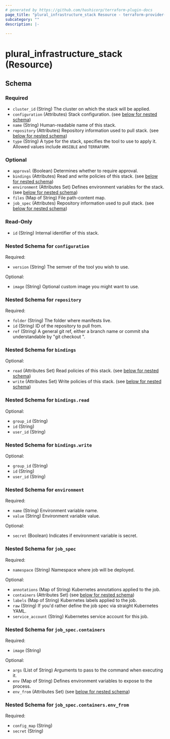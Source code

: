 ```yaml
---
# generated by https://github.com/hashicorp/terraform-plugin-docs
page_title: "plural_infrastructure_stack Resource - terraform-provider-plural"
subcategory: ""
description: |-
  
---
```


# plural_infrastructure_stack (Resource)





<!-- schema generated by tfplugindocs -->
## Schema

### Required

- `cluster_id` (String) The cluster on which the stack will be applied.
- `configuration` (Attributes) Stack configuration. (see [below for nested schema](#nestedatt--configuration))
- `name` (String) Human-readable name of this stack.
- `repository` (Attributes) Repository information used to pull stack. (see [below for nested schema](#nestedatt--repository))
- `type` (String) A type for the stack, specifies the tool to use to apply it. Allowed values include `ANSIBLE` and `TERRAFORM`.

### Optional

- `approval` (Boolean) Determines whether to require approval.
- `bindings` (Attributes) Read and write policies of this stack. (see [below for nested schema](#nestedatt--bindings))
- `environment` (Attributes Set) Defines environment variables for the stack. (see [below for nested schema](#nestedatt--environment))
- `files` (Map of String) File path-content map.
- `job_spec` (Attributes) Repository information used to pull stack. (see [below for nested schema](#nestedatt--job_spec))

### Read-Only

- `id` (String) Internal identifier of this stack.

<a id="nestedatt--configuration"></a>
### Nested Schema for `configuration`

Required:

- `version` (String) The semver of the tool you wish to use.

Optional:

- `image` (String) Optional custom image you might want to use.


<a id="nestedatt--repository"></a>
### Nested Schema for `repository`

Required:

- `folder` (String) The folder where manifests live.
- `id` (String) ID of the repository to pull from.
- `ref` (String) A general git ref, either a branch name or commit sha understandable by "git checkout <ref>".


<a id="nestedatt--bindings"></a>
### Nested Schema for `bindings`

Optional:

- `read` (Attributes Set) Read policies of this stack. (see [below for nested schema](#nestedatt--bindings--read))
- `write` (Attributes Set) Write policies of this stack. (see [below for nested schema](#nestedatt--bindings--write))

<a id="nestedatt--bindings--read"></a>
### Nested Schema for `bindings.read`

Optional:

- `group_id` (String)
- `id` (String)
- `user_id` (String)


<a id="nestedatt--bindings--write"></a>
### Nested Schema for `bindings.write`

Optional:

- `group_id` (String)
- `id` (String)
- `user_id` (String)



<a id="nestedatt--environment"></a>
### Nested Schema for `environment`

Required:

- `name` (String) Environment variable name.
- `value` (String) Environment variable value.

Optional:

- `secret` (Boolean) Indicates if environment variable is secret.


<a id="nestedatt--job_spec"></a>
### Nested Schema for `job_spec`

Required:

- `namespace` (String) Namespace where job will be deployed.

Optional:

- `annotations` (Map of String) Kubernetes annotations applied to the job.
- `containers` (Attributes Set) (see [below for nested schema](#nestedatt--job_spec--containers))
- `labels` (Map of String) Kubernetes labels applied to the job.
- `raw` (String) If you'd rather define the job spec via straight Kubernetes YAML.
- `service_account` (String) Kubernetes service account for this job.

<a id="nestedatt--job_spec--containers"></a>
### Nested Schema for `job_spec.containers`

Required:

- `image` (String)

Optional:

- `args` (List of String) Arguments to pass to the command when executing it.
- `env` (Map of String) Defines environment variables to expose to the process.
- `env_from` (Attributes Set) (see [below for nested schema](#nestedatt--job_spec--containers--env_from))

<a id="nestedatt--job_spec--containers--env_from"></a>
### Nested Schema for `job_spec.containers.env_from`

Required:

- `config_map` (String)
- `secret` (String)
